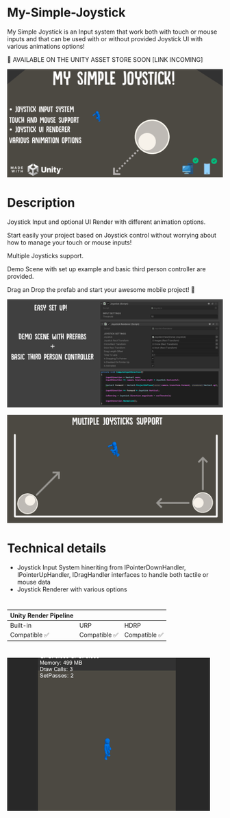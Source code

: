 # My-Simple-Joystick
My Simple Joystick is an Input system that work both with touch or mouse inputs and that can be used with or without provided Joystick UI with various animations options!

🔄 AVAILABLE ON THE UNITY ASSET STORE SOON [LINK INCOMING]

![](Screenshots/MySimpleJoystick.png)

# Description

Joystick Input and optional UI Render with different animation options.

Start easily your project based on Joystick control without worrying about how to manage your touch or mouse inputs!

Multiple Joysticks support.

Demo Scene with set up example and basic third person controller are provided.

Drag an Drop the prefab and start your awesome mobile project! 🚀

![](Screenshots/MySimpleJoystick_details.png)

![](Screenshots/MySimpleJoystickMultiple.png)

# Technical details

* Joystick Input System hineriting from IPointerDownHandler, IPointerUpHandler, IDragHandler interfaces to handle both tactile or mouse data
* Joystick Renderer with various options
#

|Unity Render Pipeline | | |
|-|-|-|
| Built-in | URP | HDRP |
| Compatible ✅ | Compatible ✅ | Compatible ✅ | 
#

![](Screenshots/MySimpleJoystick.gif)
